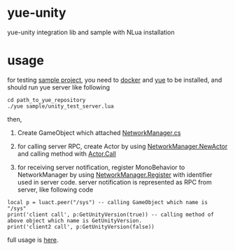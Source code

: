 yue-unity
=========

yue-unity integration lib and sample with NLua installation


usage
=====

for testing [sample project](https://github.com/umegaya/yue-unity/blob/master/sample/Assets/Sample.unity), you need to [docker](https://www.docker.com/) and [yue](https://github.com/umegaya/yue) to be installed, and should run yue server like following
```
cd path_to_yue_repository
./yue sample/unity_test_server.lua
```

then, 

1. Create GameObject which attached [NetworkManager.cs](https://github.com/umegaya/yue-unity/blob/master/sample/Assets/NetworkManager.cs)

2. for calling server RPC, create Actor by using [NetworkManager.NewActor](https://github.com/umegaya/yue-unity/blob/master/sample/Assets/NetworkObject.cs#L17) and  calling method with [Actor.Call](https://github.com/umegaya/yue-unity/blob/master/sample/Assets/NetworkObject.cs#L38)

3. for receiving server notification, register MonoBehavior to NetworkManager by using [NetworkManager.Register](https://github.com/umegaya/yue-unity/blob/master/sample/Assets/NetworkObject.cs#L19) with identifier used in server code.
server notification is represented as RPC from server, like following code
```
local p = luact.peer("/sys") -- calling GameObject which name is "/sys"
print('client call', p:GetUnityVersion(true)) -- calling method of above object which name is GetUnityVersion.
print('client2 call', p:GetUnityVersion(false))
```

full usage is [here](https://github.com/umegaya/yue-unity/tree/master/sample).

